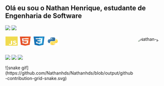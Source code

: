 ## Olá eu sou o Nathan Henrique, estudante de Engenharia de Software
<div>
<img height="180em" src="https://github-readme-stats.vercel.app/api?username=Nathanhds&show_icons=true&theme=dark"/>
<img height="180em" src="https://github-readme-stats.vercel.app/api/top-langs/?username=Nathanhds&hide_progress=true)](https://github.com/Nathanhds&theme=dark"/>
</div>
<div style="display: inline_block"><br>
  <img align="center" alt="Nathan-Js" height="30" width="40" src="https://raw.githubusercontent.com/devicons/devicon/master/icons/javascript/javascript-plain.svg">
  <img align="center" alt="Nathan-HTML" height="30" width="40" src="https://raw.githubusercontent.com/devicons/devicon/master/icons/html5/html5-original.svg">
  <img align="center" alt="Rafa-CSS" height="30" width="40" src="https://raw.githubusercontent.com/devicons/devicon/master/icons/css3/css3-original.svg">
  <img align="center" alt="Nathan-Python" height="30" width="40" src="https://raw.githubusercontent.com/devicons/devicon/master/icons/python/python-original.svg">
  <img align="right" alt="Nathan-pic" height="150" style="border-radius:50px;" src="">
</div>
  
  ##
 
<div> 
  
  <a href="https://instagram.com/_nathanhds" target="_blank"><img src="https://img.shields.io/badge/-Instagram-%23E4405F?style=for-the-badge&logo=instagram&logoColor=white" target="_blank"></a>
  <a href = "mailto:nathan.henrique@edu.unifil.br"><img src="https://img.shields.io/badge/-Gmail-%23333?style=for-the-badge&logo=gmail&logoColor=white" target="_blank"></a>
  <a href="https://www.linkedin.com/in/nathan-henrique-silva-b548411ba/" target="_blank"><img src="https://img.shields.io/badge/-LinkedIn-%230077B5?style=for-the-badge&logo=linkedin&logoColor=white" target="_blank"></a> 
  
</div>
![snake gif](https://github.com/Nathanhds/Nathanhds/blob/output/github-contribution-grid-snake.svg)
